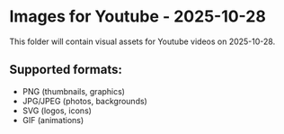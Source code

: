 # Images for Youtube - 2025-10-28

This folder will contain visual assets for Youtube videos on 2025-10-28.

## Supported formats:
- PNG (thumbnails, graphics)
- JPG/JPEG (photos, backgrounds)
- SVG (logos, icons)
- GIF (animations)
